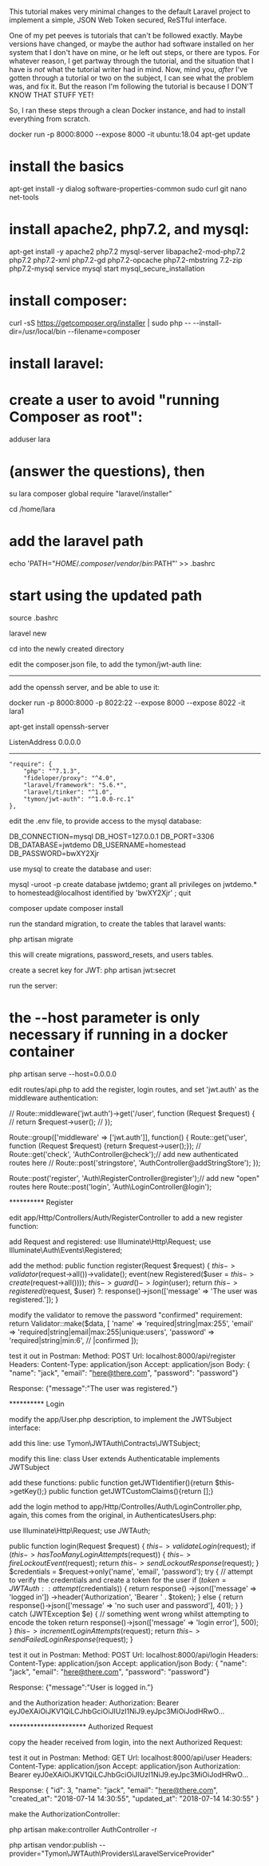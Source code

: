 This tutorial makes very minimal changes to the default Laravel project to implement a simple, JSON Web Token secured, ReSTful interface.

One of my pet peeves is tutorials that can't be followed exactly. Maybe versions have changed, or maybe the author had software installed on her system that I don't have on mine, or he left out steps, or there are typos. For whatever reason, I get partway through the tutorial, and the situation that I have is *not* what the tutorial writer had in mind. Now, mind you, *after* I've 
gotten through a tutorial or two on the subject, I can see what the problem was, and fix it. But the reason I'm following the tutorial is because I DON'T KNOW THAT STUFF YET!

So, I ran these steps through a clean Docker instance, and had to install everything from scratch.

docker run -p 8000:8000 --expose 8000 -it ubuntu:18.04
apt-get update
# install the basics
apt-get install -y dialog software-properties-common sudo curl git nano net-tools 
# install apache2, php7.2, and mysql:
apt-get install -y apache2 php7.2 mysql-server libapache2-mod-php7.2 php7.2 php7.2-xml php7.2-gd php7.2-opcache php7.2-mbstring 7.2-zip php7.2-mysql 
service mysql start
mysql_secure_installation
# install composer:
curl -sS https://getcomposer.org/installer | sudo php -- --install-dir=/usr/local/bin --filename=composer
# install laravel:

# create a user to avoid "running Composer as root":
adduser lara
# (answer the questions), then

su lara
composer global require "laravel/installer"

cd /home/lara
# add the laravel path
echo 'PATH="$HOME/.composer/vendor/bin:$PATH"' >> .bashrc
# start using the updated path
source .bashrc


laravel new <app name>

cd into the newly created <app name> directory

edit the composer.json file, to add the tymon/jwt-auth line:

******************************

add the openssh server, and be able to use it:

docker run -p 8000:8000 -p 8022:22 --expose 8000 --expose 8022 -it lara1

apt-get install openssh-server

ListenAddress 0.0.0.0



*****************************

    "require": {
        "php": "^7.1.3",
        "fideloper/proxy": "^4.0",
        "laravel/framework": "5.6.*",
        "laravel/tinker": "^1.0",
        "tymon/jwt-auth": "^1.0.0-rc.1"
    },

edit the .env file, to provide access to the mysql database:

DB_CONNECTION=mysql
DB_HOST=127.0.0.1
DB_PORT=3306
DB_DATABASE=jwtdemo
DB_USERNAME=homestead
DB_PASSWORD=bwXY2Xjr 

use mysql to create the database and user:

mysql -uroot -p<your mysql root password>
create database jwtdemo;
grant all privileges on jwtdemo.* to homestead@localhost identified by 'bwXY2Xjr' ;
quit

composer update
composer install

run the standard migration, to create the tables that laravel wants:

php artisan migrate

this will create migrations, password_resets, and users tables.

create a secret key for JWT:
php artisan jwt:secret

run the server:
# the --host parameter is only necessary if running in a docker container
php artisan serve --host=0.0.0.0

edit routes/api.php to add the register, login routes, and set 'jwt.auth' as the middleware authentication:

// Route::middleware('jwt.auth')->get('/user', function (Request $request) {
//     return $request->user();
// });

Route::group(['middleware' => ['jwt.auth']], function() {
  Route::get('user', function (Request $request) {return $request->user();});
//   Route::get('check', 'AuthController@check');// add new authenticated routes here
//   Route::post('stringstore', 'AuthController@addStringStore');
});

Route::post('register', 'Auth\RegisterController@register');// add new "open" routes here
Route::post('login', 'Auth\LoginController@login');


********** Register

edit app/Http/Controllers/Auth/RegisterController to add a new register function:

add Request and registered:
use Illuminate\Http\Request;
use Illuminate\Auth\Events\Registered;


add the method:
    public function register(Request $request)
    {
        $this->validator($request->all())->validate();
        event(new Registered($user = $this->create($request->all())));
        $this->guard()->login($user);
        return $this->registered($request, $user)
                        ?:  response()->json(['message' => 'The user was registered.']);
    }

modify the validator to remove the password "confirmed" requirement:
        return Validator::make($data, [
            'name' => 'required|string|max:255',
            'email' => 'required|string|email|max:255|unique:users',
            'password' => 'required|string|min:6', // |confirmed
        ]);

test it out in Postman:
Method: POST
Url: localhost:8000/api/register
Headers:
Content-Type: application/json
Accept: application/json
Body:
{ "name": "jack", "email": "here@there.com", "password": "password"}

Response:
{"message":"The user was registered."}

********** Login

modify the app/User.php description, to implement the JWTSubject interface:

add this line:
use Tymon\JWTAuth\Contracts\JWTSubject;

modify this line:
class User extends Authenticatable implements JWTSubject

add these functions:
    public function getJWTIdentifier(){return $this->getKey();}
    public function getJWTCustomClaims(){return [];}

add the login method to app/Http/Controlles/Auth/LoginController.php,
again, this comes from the original, in AuthenticatesUsers.php:

use Illuminate\Http\Request;
use JWTAuth;

  public function login(Request $request)
  {
    $this->validateLogin($request);
    if ($this->hasTooManyLoginAttempts($request)) {
      $this->fireLockoutEvent($request);
      return $this->sendLockoutResponse($request);
    }
    $credentials = $request->only('name', 'email', 'password');
    try {
      // attempt to verify the credentials and create a token for the user
      if ($token = JWTAuth::attempt($credentials)) {
        return response()
          ->json(['message' => 'logged in'])
          ->header('Authorization', 'Bearer ' . $token);
      } else {
          return response()->json(['message' => 'no such user and password'], 401);
      }
    } catch (JWTException $e) {
      // something went wrong whilst attempting to encode the token
      return response()->json(['message' => 'login error'], 500);
    }
    $this->incrementLoginAttempts($request);
    return $this->sendFailedLoginResponse($request);
  }

test it out in Postman:
Method: POST
Url: localhost:8000/api/login
Headers:
Content-Type: application/json
Accept: application/json
Body:
{ "name": "jack", "email": "here@there.com", "password": "password"}

Response:
{"message":"User is logged in."}

and the Authorization header:
Authorization: Bearer eyJ0eXAiOiJKV1QiLCJhbGciOiJIUzI1NiJ9.eyJpc3MiOiJodHRwO...

********************** Authorized Request

copy the header received from login, into the next Authorized Request:

test it out in Postman:
Method: GET
Url: localhost:8000/api/user
Headers:
Content-Type: application/json
Accept: application/json
Authorization: Bearer eyJ0eXAiOiJKV1QiLCJhbGciOiJIUzI1NiJ9.eyJpc3MiOiJodHRwO...

Response:
{
    "id": 3,
    "name": "jack",
    "email": "here@there.com",
    "created_at": "2018-07-14 14:30:55",
    "updated_at": "2018-07-14 14:30:55"
}




make the AuthorizationController:

php artisan make:controller AuthController -r

php artisan vendor:publish --provider="Tymon\JWTAuth\Providers\LaravelServiceProvider"